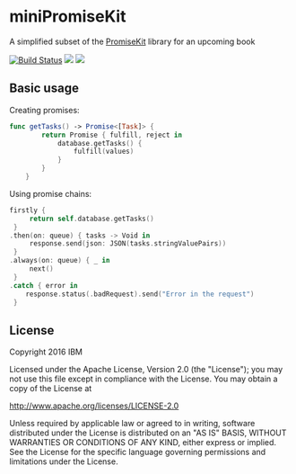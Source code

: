 # miniPromiseKit

A simplified subset of the [PromiseKit](https://github.com/mxcl/PromiseKit) library for an upcoming book

[![Build Status](https://travis-ci.org/davidungar/miniPromiseKit.svg?branch=master)](https://travis-ci.org/davidungar/miniPromiseKit)
![](https://img.shields.io/badge/Swift-3.0%20RELEASE-orange.svg?style=flat)
![](https://img.shields.io/badge/platform-Linux,%20macOS-blue.svg?style=flat)

## Basic usage

Creating promises:

```swift
func getTasks() -> Promise<[Task]> {
        return Promise { fulfill, reject in 
            database.getTasks() {
                fulfill(values)
            }
        }
    }
```

Using promise chains:

```swift
firstly {
     return self.database.getTasks()
 }
.then(on: queue) { tasks -> Void in
     response.send(json: JSON(tasks.stringValuePairs))
 }
.always(on: queue) { _ in
     next()
 }
.catch { error in
    response.status(.badRequest).send("Error in the request")
 }
```


## License

Copyright 2016 IBM

Licensed under the Apache License, Version 2.0 (the "License"); you may not use this file except in compliance with the License. You may obtain a copy of the License at

http://www.apache.org/licenses/LICENSE-2.0

Unless required by applicable law or agreed to in writing, software distributed under the License is distributed on an "AS IS" BASIS, WITHOUT WARRANTIES OR CONDITIONS OF ANY KIND, either express or implied. See the License for the specific language governing permissions and limitations under the License.
